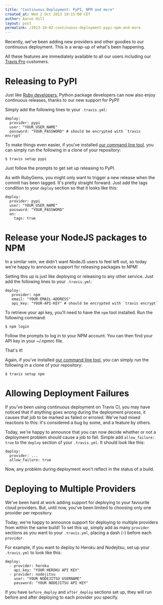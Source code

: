 ```yaml
---
title: "Continuous Deployment: PyPI, NPM and more"
created_at: Wed 2 Oct 2013 19:15:00 CET
author: Aaron Hill
layout: post
permalink: /2013-10-02-continuous-deployment-pypi-npm-and-more
---
```


Recently, we've been adding new providers and other goodies to our continuous deployment.
This is a wrap-up of what's been happening.

All these features are immediately available to all our users including our [Travis Pro](http://travis-ci.com) customers.

# Releasing to PyPI

Just like [Ruby developers](/2013-08-22-let-travis-push-your-rubygems), Python package developers can now also enjoy continuous releases, thanks to our new support for PyPI!

Simply add the following lines to your `.travis.yml`:

    deploy:
      provider: pypi
      user: "YOUR_USER_NAME"
      password: "YOUR_PASSWORD" # should be encrypted with `travis encrypt`

To make things even easier, if you've installed [our command line tool](http://github.com/travis-ci/travis),
you can simply run the following in a clone of your repository:

    $ travis setup pypi

Just follow the prompts to get set up releasing to PyPI.

As with RubyGems, you might only want to trigger a new release when the commit has been tagged. It's pretty straight forward.
Just add the tags condition to your `deploy` section so that it looks like this:

    deploy:
      provider: pypi
      user: "YOUR_USER_NAME"
      password: "YOUR_PASSWORD"
      on:
        tags: true

# Release your NodeJS packages to NPM

In a similar vein, we didn't want NodeJS users to feel left out, so today we're happy to announce support for releasing packages to NPM!

Setting this up is just like deploying or releasing to any other service. Just add the following lines to your `.travis.yml`:

    deploy:
       provider: npm
       email: "YOUR-EMAIL-ADDRESS"
       api_key: "YOUR-API-KEY" # should be encrypted with `travis encrypt`

To retrieve your api key, you'll need to have the `npm` tool installed. Run the following command:

    $ npm login

Follow the prompts to log in to your NPM account. You can then find your API key in your ~/.npmrc file.

That's it!

Again, if you've installed [our command line tool](http://github.com/travis-ci/travis),
you can simply run the following in a clone of your repository:

    $ travis setup npm

# Allowing Deployment Failures

If you've been using continuous deployment on Travis CI, you may have noticed that if anything goes wrong during the deployment process,
it causes that job to be marked as failed or errored. We've had mixed reactions to this: it's considered a bug by some, and a feature by others.

Today, we're happy to announce that you can now decide whether or not a deployment problem should cause a job to fail.
Simple add `allow_failure: true` to the `deploy` section of your `.travis.yml`. It should look like this:

    deploy:
      provider: ...
      allow_failure: true

Now, any problem during deployment won't reflect in the status of a build.

# Deploying to Multiple Providers

We've been hard at work adding support for deploying to your favourite cloud providers. But, until now, you've been limited to choosing only one provider per repository.

Today, we're happy to announce support for deploying to multiple providers from within the same build! To set this up, simply add as many `provider` sections as you want to your `.travis.yml`, placing a dash (-) before each `provider`.

For example, if you want to deploy to Heroku and Nodejitsu, set up your `.travis.yml` to look like this:

    deploy:
      - provider: heroku
        api_key: "YOUR HEROKU API KEY"
      - provider: nodejitsu
        user: "YOUR NODEJITSU USERNAME"
        password: "YOUR NODEJITSU API KEY"

If you have `before_deploy` and `after_deploy` sections set up, they will run before and after deploying to each provider you specify.
